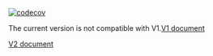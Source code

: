 
[![codecov](https://codecov.io/github/Vc-great/openapi-to/branch/V2/graph/badge.svg?token=5UB04YYCEB)](https://codecov.io/github/Vc-great/openapi-to)

The current version is not compatible with V1.[V1 document](https://github.com/Vc-great/openapi-to/tree/v1)

[V2 document](https://github.com/Vc-great/openapi-to/blob/main/README.md)
